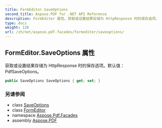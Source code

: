 ```yaml
---
title: FormEditor.SaveOptions
second_title: Aspose.PDF for .NET API Reference
description: FormEditor 属性。获取或设置结果存储为 HttpResponse 时的保存选项。默认值 PdfSaveOptions
type: docs
weight: 120
url: /zh/net/aspose.pdf.facades/formeditor/saveoptions/
---
```

## FormEditor.SaveOptions 属性

获取或设置结果存储为 HttpResponse 时的保存选项。默认值：PdfSaveOptions。

```csharp
public SaveOptions SaveOptions { get; set; }
```

### 另请参阅

* class [SaveOptions](../../../aspose.pdf/saveoptions/)
* class [FormEditor](../)
* namespace [Aspose.Pdf.Facades](../../../aspose.pdf.facades/)
* assembly [Aspose.PDF](../../../)